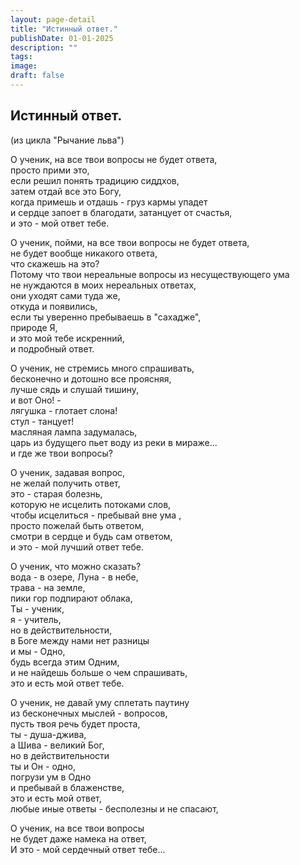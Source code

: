 ```yaml
---
layout: page-detail
title: "Истинный ответ."
publishDate: 01-01-2025
description: ""
tags:
image:
draft: false
---
```


## Истинный ответ.
(из цикла "Рычание льва")  
  
О ученик, на все твои вопросы не будет ответа,   
просто прими это,   
если решил понять традицию сиддхов,  
затем отдай все это Богу,  
когда примешь и отдашь - груз кармы упадет   
и сердце запоет в благодати, затанцует от счастья,  
и это - мой ответ тебе.  
  
О ученик, пойми, на все твои вопросы не будет ответа,   
не будет вообще никакого ответа,  
что скажешь на это?  
Потому что твои нереальные вопросы из несуществующего ума  
 не нуждаются в моих нереальных ответах,  
они уходят сами туда же,   
откуда и появились,  
если ты уверенно пребываешь в "сахадже",   
природе Я,  
и это мой тебе искренний,  
 и подробный ответ.  
  
О ученик, не стремись много спрашивать,  
бесконечно и дотошно все проясняя,   
лучше сядь и слушай тишину,  
и вот Оно! -   
лягушка - глотает слона!  
стул - танцует!  
масляная лампа задумалась,  
царь из будущего пьет воду из реки в мираже...  
и где же твои вопросы?  
  
О ученик, задавая вопрос,  
не желай получить ответ,   
 это - старая болезнь,   
которую не исцелить потоками слов,   
чтобы исцелиться - пребывай вне ума ,  
просто пожелай быть ответом,  
смотри в сердце и будь сам ответом,  
и это - мой лучший ответ тебе.  
  
О ученик, что можно сказать?  
вода - в озере, Луна - в небе,  
трава - на земле,   
пики гор подпирают облака,  
Ты - ученик,   
я - учитель,   
но в действительности,  
в Боге между нами нет разницы  
и мы - Одно,  
будь всегда этим Одним,   
и не найдешь больше о чем спрашивать,  
это и есть мой ответ тебе.  
  
О ученик, не давай уму сплетать паутину   
из бесконечных мыслей - вопросов,  
пусть твоя речь будет проста,  
ты - душа-джива,  
 а Шива - великий Бог,  
но в действительности   
ты и Он - одно,  
погрузи ум в Одно  
 и пребывай в блаженстве,   
это и есть мой ответ,  
любые иные ответы - бесполезны и не спасают,  
  
О ученик, на все твои вопросы   
не будет даже намека на ответ,  
И это - мой сердечный ответ тебе...
  
  

